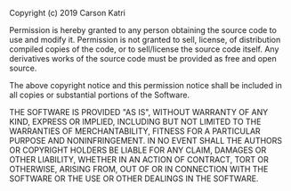 Copyright (c) 2019 Carson Katri

Permission is hereby granted to any person obtaining the source code to use and modify it. Permission is not granted to sell, license, of distribution compiled copies of the code, or to sell/license the source code itself. Any derivatives works of the source code must be provided as free and open source.

The above copyright notice and this permission notice shall be included in all
copies or substantial portions of the Software.

THE SOFTWARE IS PROVIDED "AS IS", WITHOUT WARRANTY OF ANY KIND,
EXPRESS OR IMPLIED, INCLUDING BUT NOT LIMITED TO THE WARRANTIES OF
MERCHANTABILITY, FITNESS FOR A PARTICULAR PURPOSE AND NONINFRINGEMENT.
IN NO EVENT SHALL THE AUTHORS OR COPYRIGHT HOLDERS BE LIABLE FOR ANY CLAIM,
DAMAGES OR OTHER LIABILITY, WHETHER IN AN ACTION OF CONTRACT, TORT OR
OTHERWISE, ARISING FROM, OUT OF OR IN CONNECTION WITH THE SOFTWARE OR THE USE
OR OTHER DEALINGS IN THE SOFTWARE.
